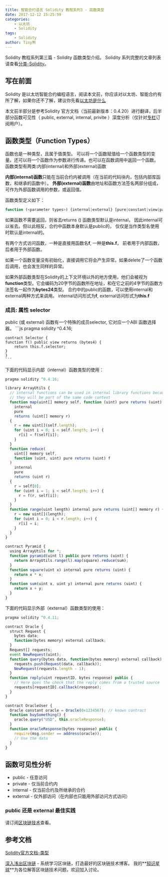 ```yaml
---
title: 智能合约语言 Solidity 教程系列3 - 函数类型  
date: 2017-12-12 15:25:59
categories: 
    - 以太坊
    - Solidity
tags:
    - Solidity
author: Tiny熊
---
```


Solidity 教程系列第三篇 - Solidity 函数类型介绍。
Solidity 系列完整的文章列表请查看[分类-Solidity](https://learnblockchain.cn/categories/ethereum/Solidity/)。

<!-- more -->

## 写在前面

Solidity 是以太坊智能合约编程语言，阅读本文前，你应该对以太坊、智能合约有所了解，如果你还不了解，建议你先看[以太坊是什么](https://learnblockchain.cn/2017/11/20/whatiseth/)

本文前半部分是参考Solidity 官方文档（当前最新版本：0.4.20）进行翻译，后半部分函数可见性（ public, external, internal, privite ）深度分析（仅针对[专栏](https://xiaozhuanlan.com/blockchaincore)订阅用户）。

## 函数类型（Function Types）

函数也是一种类型，且属于值类型。
可以将一个函数赋值给一个函数类型的变量。还可以将一个函数作为参数进行传递。也可以在函数调用中返回一个函数。
函数类型有两类:内部(internal)和外部(external)函数

**内部(internal)函数**只能在当前合约内被调用（在当前的代码块内，包括内部库函数，和继承的函数中）。
**外部(external)函数**由地址和函数方法签名两部分组成，可作为外部函数调用的参数，或返回值。

函数类型定义如下：
```js
function (<parameter types>) {internal|external} [pure|constant|view|payable] [returns (<return types>)]
```

如果函数不需要返回，则省去returns (<return types>)
函数类型默认是internal， 因此internal可以省去。但以此相反，合约中函数本身默认是public的， 仅仅是当作类型名使用时默认是internal的。

有两个方式访问函数，一种是直接用函数名**f**, 一种是**this.f**， 前者用于内部函数，后者用于外部函数。

如果一个函数变量没有初始化，直接调用它将会产生异常。如果delete了一个函数后调用，也会发生同样的异常。

如果外部函数类型在Solidity的上下文环境以外的地方使用，他们会被视为**function**类型。它会编码为20字节的函数所在地址，和在它之前的4字节的函数方法签名一起作为**bytes24**类型。
合约中的public的函数，可以使用internal和external两种方式来调用。
internal访问形式为**f**,  external访问形式为**this.f**

### 成员: 属性 selector
 public (或 external) 函数有一个特殊的成员selector, 它对应一个ABI 函数选择器。
    ```js
    pragma solidity ^0.4.16;

    contract Selector {
    function f() public view returns (bytes4) {
        return this.f.selector;
    }
    }
    ```

下面的代码显示内部（internal）函数类型的使用：

```js
pragma solidity ^0.4.16;

library ArrayUtils {
  // internal functions can be used in internal library functions because
  // they will be part of the same code context
  function map(uint[] memory self, function (uint) pure returns (uint) f)
    internal
    pure
    returns (uint[] memory r)
  {
    r = new uint[](self.length);
    for (uint i = 0; i < self.length; i++) {
      r[i] = f(self[i]);
    }
  }
  function reduce(
    uint[] memory self,
    function (uint, uint) pure returns (uint) f
  )
    internal
    pure
    returns (uint r)
  {
    r = self[0];
    for (uint i = 1; i < self.length; i++) {
      r = f(r, self[i]);
    }
  }
  function range(uint length) internal pure returns (uint[] memory r) {
    r = new uint[](length);
    for (uint i = 0; i < r.length; i++) {
      r[i] = i;
    }
  }
}

contract Pyramid {
  using ArrayUtils for *;
  function pyramid(uint l) public pure returns (uint) {
    return ArrayUtils.range(l).map(square).reduce(sum);
  }
  function square(uint x) internal pure returns (uint) {
    return x * x;
  }
  function sum(uint x, uint y) internal pure returns (uint) {
    return x + y;
  }
}
```

下面的代码显示外部（external）函数类型的使用：
```js
pragma solidity ^0.4.11;

contract Oracle {
  struct Request {
    bytes data;
    function(bytes memory) external callback;
  }
  Request[] requests;
  event NewRequest(uint);
  function query(bytes data, function(bytes memory) external callback) public {
    requests.push(Request(data, callback));
    NewRequest(requests.length - 1);
  }
  function reply(uint requestID, bytes response) public {
    // Here goes the check that the reply comes from a trusted source
    requests[requestID].callback(response);
  }
}

contract OracleUser {
  Oracle constant oracle = Oracle(0x1234567); // known contract
  function buySomething() {
    oracle.query("USD", this.oracleResponse);
  }
  function oracleResponse(bytes response) public {
    require(msg.sender == address(oracle));
    // Use the data
  }
}

```

##  函数可见性分析

* public - 任意访问
* private - 仅当前合约内
* internal - 仅当前合约及所继承的合约
* external - 仅外部访问（在内部也只能用外部访问方式访问）

### public 还是 external 最佳实践
请订阅[区块链技术](https://xiaozhuanlan.com/blockchaincore)查看。

## 参考文档
[Solidity官方文档-类型](https://solidity.readthedocs.io/en/develop/types.html)

[深入浅出区块链](https://learnblockchain.cn/) - 系统学习区块链，打造最好的区块链技术博客。
我的**[知识星球](https://t.xiaomiquan.com/RfAu7uj)**为各位解答区块链技术问题，欢迎加入讨论。

<!---
先上一个例子看 public 与 external 不同，代码如下：
```js
pragma solidity^0.4.18;

contract Test {
    uint[10] x = [1, 2, 3, 4, 5, 6, 7, 8, 9, 10];
    
    function test(uint[10] a) public returns (uint){
         return a[9]*2;
    }

    function test2(uint[10] a) external returns (uint){
         return a[9]*2;
    }
    
    function calltest() {
        test(x);
    }
  
    function calltest2() {
        this.test2(x);
        //test2(x);  //不能在内部调用一个外部函数，会报编译错误。
    }  
    
}
```
打开[Remix - Solidity IDE](https://ethereum.github.io/browser-solidity),帖入代码，创建合约。
然后，我们分别调用 test 及 test2 ，对比执行花费的 gas。
![](/images/test_func.jpg)
![](/images/test_func2.jpg)
可以看到调用pubic函数花销更大，这是为什么呢？

当使用public 函数时，Solidity会立即复制数组参数数据到内存， 而external函数则是从calldata读取，而分配内存开销比直接从calldata读取要大的多。
那为什么public函数要复制数组参数数据到内存呢？是因为public函数可能会被内部调用，而内部调用数组的参数是当做指向一块内存的指针。
对于external函数不允许内部调用，它直接从**calldata**读取数据，省去了复制的过程。

所以，如果确认一个函数仅仅在外部访问，请用**external**。

同样，我们接着对比calltest()及calltest2()，这里不截图了，大家自己运行对比一下，可以发现：calltest2的开销比calltest的开销大很多，这是因为通过**this.f()**模式调用，会有一个大开销的**CALL**调用，并且它传参的方式也比内部传递开销更大。

因此，当需要内部调用的时候，请用**public**。

-->
